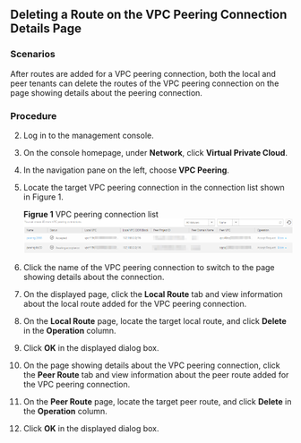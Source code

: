 ## Deleting a Route on the VPC Peering Connection Details Page

### Scenarios

After routes are added for a VPC peering connection, both the local and peer
tenants can delete the routes of the VPC peering connection on the page showing details about the peering connection.

### Procedure

2.  Log in to the management console.

3.  On the console homepage, under **Network**, click **Virtual Private Cloud**.

4.  In the navigation pane on the left, choose **VPC Peering**.

5.  Locate the target VPC peering connection in the connection list shown in Figure 1.

	**Figrue 1** VPC peering connection list
	![](figure/5.3.5.png)

1.  Click the name of the VPC peering connection to switch to the page showing details about the connection.

2.  On the displayed page, click the **Local Route** tab and view information about the local route added for the VPC peering connection.

3.  On the **Local Route** page, locate the target local route, and click
    **Delete** in the **Operation** column.

4.  Click **OK** in the displayed dialog box.

5.  On the page showing details about the VPC peering connection, click the
    **Peer Route** tab and view information about the peer route added for the VPC peering connection.

6.  On the **Peer Route** page, locate the target peer route, and click
    **Delete** in the **Operation** column.

7.  Click **OK** in the displayed dialog box.
